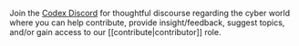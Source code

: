 Join the [Codex Discord](https://discord.gg/fUAnjxCEGF) for thoughtful discourse regarding the cyber world where you can help contribute, provide insight/feedback, suggest topics, and/or gain access to our [[contribute|contributor]] role.